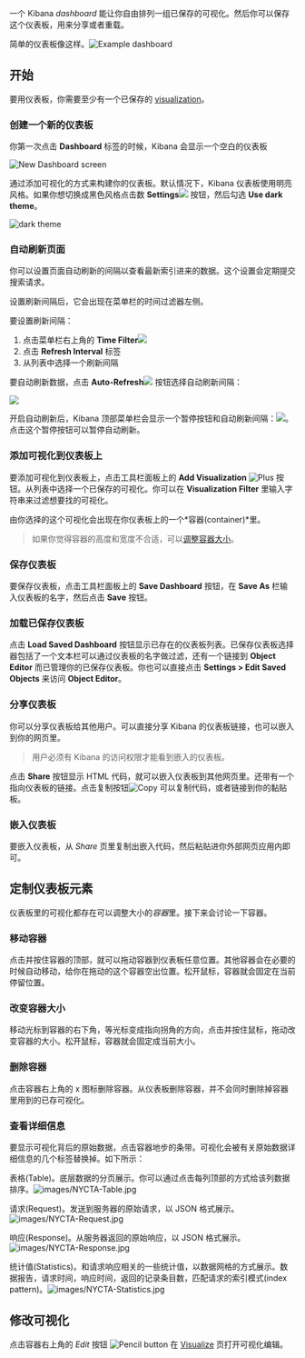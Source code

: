 一个 Kibana *dashboard* 能让你自由排列一组已保存的可视化。然后你可以保存这个仪表板，用来分享或者重载。

简单的仪表板像这样。![Example dashboard](http://www.elasticsearch.org/guide/en/kibana/current/images/NYCTA-Dashboard.jpg)

## 开始

要用仪表板，你需要至少有一个已保存的 [visualization](http://www.elasticsearch.org/guide/en/kibana/current/visualize.html)。

### 创建一个新的仪表板

你第一次点击 **Dashboard** 标签的时候，Kibana 会显示一个空白的仪表板

![New Dashboard screen](http://www.elasticsearch.org/guide/en/kibana/current/images/NewDashboard.jpg)

通过添加可视化的方式来构建你的仪表板。默认情况下，Kibana 仪表板使用明亮风格。如果你想切换成黑色风格点击数 **Settings**![](https://www.elastic.co/guide/en/kibana/current/images/SettingsButton.jpg) 按钮，然后勾选 **Use dark theme**。

![dark theme](https://www.elastic.co/guide/en/kibana/current/images/darktheme.png)

### 自动刷新页面

你可以设置页面自动刷新的间隔以查看最新索引进来的数据。这个设置会定期提交搜索请求。

设置刷新间隔后，它会出现在菜单栏的时间过滤器左侧。

要设置刷新间隔：

1. 点击菜单栏右上角的 **Time Filter**![](https://www.elastic.co/guide/en/kibana/current/images/TimeFilter.jpg)
2. 点击 **Refresh Interval** 标签
3. 从列表中选择一个刷新间隔

要自动刷新数据，点击 **Auto-Refresh**![](https://www.elastic.co/guide/en/kibana/current/images/autorefresh.png) 按钮选择自动刷新间隔：

![](https://www.elastic.co/guide/en/kibana/current/images/autorefresh-intervals.png)

开启自动刷新后，Kibana 顶部菜单栏会显示一个暂停按钮和自动刷新间隔：![](https://www.elastic.co/guide/en/kibana/current/images/autorefresh-pause.png)。点击这个暂停按钮可以暂停自动刷新。

### 添加可视化到仪表板上

要添加可视化到仪表板上，点击工具栏面板上的 **Add Visualization** ![Plus](http://www.elasticsearch.org/guide/en/kibana/current/images/AddVis.png) 按钮。从列表中选择一个已保存的可视化。你可以在 **Visualization Filter** 里输入字符串来过滤想要找的可视化。

由你选择的这个可视化会出现在你仪表板上的一个*容器(container)*里。

> 如果你觉得容器的高度和宽度不合适，可以[调整容器大小](http://www.elasticsearch.org/guide/en/kibana/current/dashboard.html#resizing-containers)。

### 保存仪表板

要保存仪表板，点击工具栏面板上的 **Save Dashboard** 按钮，在 **Save As** 栏输入仪表板的名字，然后点击 **Save** 按钮。

### 加载已保存仪表板

点击 **Load Saved Dashboard** 按钮显示已存在的仪表板列表。已保存仪表板选择器包括了一个文本栏可以通过仪表板的名字做过滤，还有一个链接到 **Object Editor** 而已管理你的已保存仪表板。你也可以直接点击 **Settings > Edit Saved Objects** 来访问 **Object Editor**。

### 分享仪表板

你可以分享仪表板给其他用户。可以直接分享 Kibana 的仪表板链接，也可以嵌入到你的网页里。

> 用户必须有 Kibana 的访问权限才能看到嵌入的仪表板。

点击 **Share** 按钮显示 HTML 代码，就可以嵌入仪表板到其他网页里。还带有一个指向仪表板的链接。点击复制按钮![Copy](http://www.elasticsearch.org/guide/en/kibana/current/images/Clipboard.png) 可以复制代码，或者链接到你的黏贴板。

### 嵌入仪表板

要嵌入仪表板，从 *Share* 页里复制出嵌入代码，然后粘贴进你外部网页应用内即可。

## 定制仪表板元素

仪表板里的可视化都存在可以调整大小的*容器*里。接下来会讨论一下容器。

### 移动容器

点击并按住容器的顶部，就可以拖动容器到仪表板任意位置。其他容器会在必要的时候自动移动，给你在拖动的这个容器空出位置。松开鼠标，容器就会固定在当前停留位置。

### 改变容器大小

移动光标到容器的右下角，等光标变成指向拐角的方向，点击并按住鼠标，拖动改变容器的大小。松开鼠标，容器就会固定成当前大小。

### 删除容器

点击容器右上角的 x 图标删除容器。从仪表板删除容器，并不会同时删除掉容器里用到的已存可视化。

### 查看详细信息

要显示可视化背后的原始数据，点击容器地步的条带。可视化会被有关原始数据详细信息的几个标签替换掉。如下所示：

表格(Table)。底层数据的分页展示。你可以通过点击每列顶部的方式给该列数据排序。![images/NYCTA-Table.jpg](http://www.elasticsearch.org/guide/en/kibana/current/images/NYCTA-Table.jpg)

请求(Request)。发送到服务器的原始请求，以 JSON 格式展示。![images/NYCTA-Request.jpg](http://www.elasticsearch.org/guide/en/kibana/current/images/NYCTA-Request.jpg)

响应(Response)。从服务器返回的原始响应，以 JSON 格式展示。![images/NYCTA-Response.jpg](http://www.elasticsearch.org/guide/en/kibana/current/images/NYCTA-Response.jpg)

统计值(Statistics)。和请求响应相关的一些统计值，以数据网格的方式展示。数据报告，请求时间，响应时间，返回的记录条目数，匹配请求的索引模式(index pattern)。![images/NYCTA-Statistics.jpg](http://www.elasticsearch.org/guide/en/kibana/current/images/NYCTA-Statistics.jpg)

## 修改可视化

点击容器右上角的 *Edit* 按钮 ![Pencil button](http://www.elasticsearch.org/guide/en/kibana/current/images/EditVis.png) 在 [Visualize](./visualize.md) 页打开可视化编辑。
